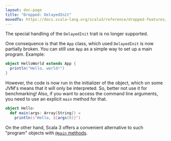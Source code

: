 ```yaml
---
layout: doc-page
title: "Dropped: DelayedInit"
movedTo: https://docs.scala-lang.org/scala3/reference/dropped-features/delayed-init.html
---
```


The special handling of the `DelayedInit` trait is no longer supported.

One consequence is that the `App` class, which used `DelayedInit` is
now partially broken. You can still use `App` as a simple way to set up a main program. Example:

```scala
object HelloWorld extends App {
  println("Hello, world!")
}
```

However, the code is now run in the initializer of the object, which on
some JVM's means that it will only be interpreted. So, better not use it
for benchmarking! Also, if you want to access the command line arguments,
you need to use an explicit `main` method for that.

```scala
object Hello:
  def main(args: Array[String]) =
    println(s"Hello, ${args(0)}")
```

On the other hand, Scala 3 offers a convenient alternative to such "program" objects
with [`@main` methods](../changed-features/main-functions.md).
